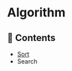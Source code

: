 # Algorithm
## :musical_note: Contents
* [Sort](https://github.com/JH-TT/Algorithm/blob/main/Search/Search.md)
* Search

